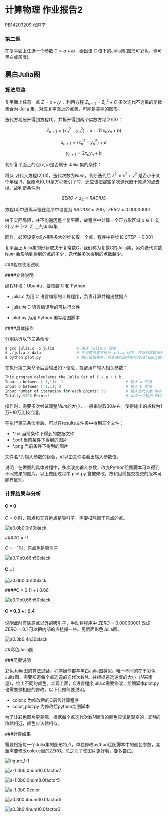 # 计算物理 作业报告2

PB14203209 张静宁                                                                                                          
### 第二题

在复平面上任选一个参数 $C=a+ib$，画出该 $C$ 值下的Julia集(图形可彩色，也可黑白或灰度)。

## 黑白Julia图

### 算法思路

复平面上任意一点 $Z = x + i y$ ，利用方程 $Z_{n+1} = Z_n^2 + C$ 多次迭代不逃离的复数集合为 Julia 集，对应复平面上的点集，可能是美丽的图形。

迭代方程展开得到方程$(1)$，并拆开得到两个实数方程$(2)(3)$：

$$Z_{n+1} = (x^2_n-y^2_n) + a + i(2x_ny_n+b)  \tag{1}$$

$$ x_{n+1} = (x_n^2 - y_n^2) + a \tag{2}$$

$$ y_{n+1} = 2x_ny_n + b\tag{3}$$

判断复平面上的点$(x,y)$是否属于 Julia 集的条件：

将$(x,y)$代入方程$(2)(3)$，迭代次数为$Num$，判断迭代后 $z^2 = x^2+y^2$ 是否小于某个半径 $R$，当原点$(0,0)$是方程吸引子时，还应该把那些多次迭代趋于原点的点去掉。故判断条件为

$$ ZERO <z_2 < RADIUS \tag{4}$$

方程$(4)​$中逃离半径在程序中设置为 $RADIUS = 200​$ ，$ZERO = 0.00000001​$

由于实际局限，并不能遍历整个复平面，故程序中计算一个正方形区域 $x\in[-2,2], y\in[-2,2]$ 上的Julia集

同样，必须设定$x$或$y$相隔多大的步长取一个点，程序中将步长 $STEP = 0.001$

复平面上Julia集的形状取决于复常数$C$，我们称为复数$C$的Julia集。另外迭代次数 $Num$ 会影响到得到的点的多少，迭代越多次得到的点数越少。

###程序使用说明 

####文件说明

编程环境：Ubuntu，要预装 C 和 Python

- julia.c  为用 C 语言编写的计算程序，负责计算并输出数据点 

- julia 为 C 语言编译后的可执行文件

- plot.py 为用 Python 编写绘图脚本


####具体操作

分别执行以下三条命令：

```python
$ gcc julia.c -o julia          # 编译 julia.c 程序
$ ./julia > data                # 在当前目录下执行 julia 程序，并将结果输出到 data 文件
$ python plot.py                # 执行绘图程序，将生成的图片保存为pdf和png格式，并复制数据文件
```

在执行第二条命令后会输出如下信息，提醒用户输入相关参数：

```python
This program calculates the Julia Set of C = a + i b.
Input a between [-1,1]: -1                            # 输入 a 的值
Input b between [-1,1]: 0                             # 输入 b 的值
Input number of iteration for each points: 30         # 输入迭代次数 Num 的值
Totally 5396 Points!                                  # 本次一共输出 5396 个数据点
```

操作时，需要多次尝试调整$Num$的大小，一般来说取30左右，使得输出的点数为1万~10万比较合适。

在执行第三条命令后，可以在results文件夹中得到三个文件：

- *.txt 当前条件下得到的数据文件
- *.pdf 当前条件下得到的图片
- *.png 当前条件下得到的图片

文件名*为输入参数的组合，可以由文件名看出输入参数值。

说明：在做图的具体过程中，多次改变输入参数，改变Python绘图脚本可以得到不同效果的图片。以上做图过程中 plot.py 曾被修改，故和目前提交提交的版本可能有区别。

### 计算结果与分析

#### C = 0

$C = 0$ 时，原点和无穷远点是吸引子，需要扣除趋于原点的点。

![a0.0b0.0n10black](/home/jenny42/program/julia/results/a0.0b0.0n10black.png)

####C = -1

$C = -1$时，原点也是吸引子

![a0.11b0.66n50black](/home/jenny42/program/julia/results/a-1.0b0.0n25black.png)

#### C =  i

![a0.0b0.0n10black](/home/jenny42/program/julia/results/a0.0b1.0n20black.png)

####C = 0.11 + i 0.66

![a0.11b0.66n50black](/home/jenny42/program/julia/results/a0.11b0.66n50black.png)
#### C = 0.3 + i 0.4

说明此时有除原点以外的吸引子，手动将程序中 $ZERO = 0.00000001$ 改成 $ZERO = 0.1$ 可以把内部的点挖掉一些。见后面彩色Julia图。

![a0.3b0.4n30black](/home/jenny42/program/julia/results/a0.3b0.4n30black.png)

##彩色Julia图

###简要说明

彩色Julia图的算法思路，程序操作都与黑白Julia图类似。唯一不同的在于彩色Julia图，需要知道每个点逃逸的迭代次数$N$。并根据逃逸速度的大小（$N$来衡量），绘上不同的颜色。实现上面，C语言程序julia.c需要修改，绘图脚本plot.py也需要做相应的修改。以下只做简要说明。

- color.c 为修改后的C语言计算程序
- color_plot.py 为修改后python绘图脚本

为了让彩色图片更美观，根据每个点迭代次数$N$赋值的颜色应该是渐变的，即$N$的值越相近，颜色应该越相似。

###计算结果

需要根据每一个Julia集的图形特点，单独修改python绘图脚本中的颜色参数，甚至需要修改color.c里的$ZERO$。总之为了使图片更好看，要多尝试。

![figure_1-1](/home/jenny42/program/julia/results/figure_1-1.png)

![a-1.0b0.0num10.0factor7](/home/jenny42/program/julia/results/a-1.0b0.0num10.0factor7.png)

![a-1.0b0.0num8.0factor5](/home/jenny42/program/julia/results/a-1.0b0.0num8.0factor5.png)

![a-1.0b0.0color](/home/jenny42/program/julia/results/a-1.0b0.0color.png)

![a0.3b0.4num30.0factor5](/home/jenny42/program/julia/results/a0.3b0.4num30.0factor5.png)

![a0.3b0.4num10.0factor3](/home/jenny42/program/julia/results/a0.3b0.4num10.0factor3.png)